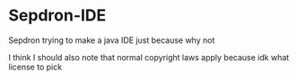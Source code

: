 # Sepdron-IDE
Sepdron trying to make a java IDE just because why not

I think I should also note that normal copyright laws apply because idk what license to pick
